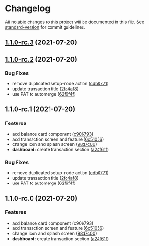# Changelog

All notable changes to this project will be documented in this file. See [standard-version](https://github.com/conventional-changelog/standard-version) for commit guidelines.

## [1.1.0-rc.3](https://github.com/lHersey/expenses/compare/v1.1.0-rc.2...v1.1.0-rc.3) (2021-07-20)

## [1.1.0-rc.2](https://github.com/lHersey/expenses/compare/v1.1.0-rc.1...v1.1.0-rc.2) (2021-07-20)


### Bug Fixes

* remove duplicated setup-node action ([cdb0771](https://github.com/lHersey/expenses/commit/cdb07714d69ee75e27fb89372e4a003615000404))
* update transaction title ([2fc4af8](https://github.com/lHersey/expenses/commit/2fc4af875e300cf0886a3f24861ed9089c83becb))
* use PAT to automerge ([62f6f4f](https://github.com/lHersey/expenses/commit/62f6f4fb065a5c0b5151e933c948aac76b5f8d36))

## 1.1.0-rc.1 (2021-07-20)


### Features

* add balance card component ([c906793](https://github.com/lHersey/expenses/commit/c906793e0bf9ca392b70f4f96d17cb8e61027e54))
* add transaction screen and feature ([6c51056](https://github.com/lHersey/expenses/commit/6c5105687a8026b58e0d914c4df286d346a119d0))
* change icon and splash screen ([98d7c00](https://github.com/lHersey/expenses/commit/98d7c00309f8f37024d7082f59cc32be6af5a9ae))
* **dashboard:** create transaction section ([a24f61f](https://github.com/lHersey/expenses/commit/a24f61f1372ceb7095cdfef61c534ebb1ee60c7c))


### Bug Fixes

* remove duplicated setup-node action ([cdb0771](https://github.com/lHersey/expenses/commit/cdb07714d69ee75e27fb89372e4a003615000404))
* update transaction title ([2fc4af8](https://github.com/lHersey/expenses/commit/2fc4af875e300cf0886a3f24861ed9089c83becb))
* use PAT to automerge ([62f6f4f](https://github.com/lHersey/expenses/commit/62f6f4fb065a5c0b5151e933c948aac76b5f8d36))

## 1.1.0-rc.0 (2021-07-20)


### Features

* add balance card component ([c906793](https://github.com/lHersey/expenses/commit/c906793e0bf9ca392b70f4f96d17cb8e61027e54))
* add transaction screen and feature ([6c51056](https://github.com/lHersey/expenses/commit/6c5105687a8026b58e0d914c4df286d346a119d0))
* change icon and splash screen ([98d7c00](https://github.com/lHersey/expenses/commit/98d7c00309f8f37024d7082f59cc32be6af5a9ae))
* **dashboard:** create transaction section ([a24f61f](https://github.com/lHersey/expenses/commit/a24f61f1372ceb7095cdfef61c534ebb1ee60c7c))
